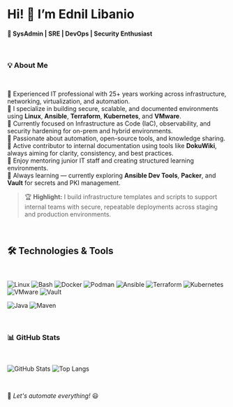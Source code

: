 # Hi! 👋 I’m Ednil Libanio  
**🚀 SysAdmin | SRE | DevOps | Security Enthusiast**

<br>

### 💡 About Me

<br>

🔹 Experienced IT professional with 25+ years working across infrastructure, networking, virtualization, and automation.  
🔹 I specialize in building secure, scalable, and documented environments using **Linux**, **Ansible**, **Terraform**, **Kubernetes**, and **VMware**.  
🔹 Currently focused on Infrastructure as Code (IaC), observability, and security hardening for on-prem and hybrid environments.  
🔹 Passionate about automation, open-source tools, and knowledge sharing.  
🔹 Active contributor to internal documentation using tools like **DokuWiki**, always aiming for clarity, consistency, and best practices.  
🔹 Enjoy mentoring junior IT staff and creating structured learning environments.  
🔹 Always learning — currently exploring **Ansible Dev Tools**, **Packer**, and **Vault** for secrets and PKI management.

> 🏆 **Highlight:** I build infrastructure templates and scripts to support internal teams with secure, repeatable deployments across staging and production environments.

<br>

## 🛠️ Technologies & Tools  
<br>

![Linux](https://img.shields.io/badge/Linux-FCC624?style=for-the-badge&logo=linux&logoColor=black)
![Bash](https://img.shields.io/badge/Bash-121011?style=for-the-badge&logo=gnu-bash&logoColor=white)
![Docker](https://img.shields.io/badge/Docker-2496ED?style=for-the-badge&logo=docker&logoColor=white)
![Podman](https://img.shields.io/badge/Podman-89A1C8?style=for-the-badge&logo=podman&logoColor=white)
![Ansible](https://img.shields.io/badge/Ansible-EE0000?style=for-the-badge&logo=ansible&logoColor=white)
![Terraform](https://img.shields.io/badge/Terraform-7B42BC?style=for-the-badge&logo=terraform&logoColor=white)
![Kubernetes](https://img.shields.io/badge/Kubernetes-326CE5?style=for-the-badge&logo=kubernetes&logoColor=white)
![VMware](https://img.shields.io/badge/VMware-607078?style=for-the-badge&logo=vmware&logoColor=white)
![Vault](https://img.shields.io/badge/Vault-000000?style=for-the-badge&logo=vault&logoColor=white)

![Java](https://img.shields.io/badge/Java-%23ED8B00.svg?style=flat-square&logo=openjdk&logoColor=white)
![Maven](https://img.shields.io/badge/Apache%20Maven-C71A36?style=flat-square&logo=apache-maven&logoColor=white)

<br>

### 📊 GitHub Stats  

<br>

![GitHub Stats](https://github-readme-stats.vercel.app/api?username=ednillibanio&show_icons=true&theme=default&count_private=true&include_all_commits=true)
![Top Langs](https://github-readme-stats.vercel.app/api/top-langs/?username=ednillibanio&layout=compact&theme=default)


<br>

🚀 _Let's automate everything!_ 😃

